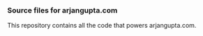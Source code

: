 ### Source files for arjangupta.com
This repository contains all the code that powers arjangupta.com.